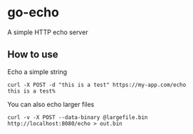 # go-echo
A simple HTTP echo server

## How to use

Echo a simple string
```
curl -X POST -d "this is a test" https://my-app.com/echo
this is a test%
```

You can also echo larger files
```
curl -v -X POST --data-binary @largefile.bin http://localhost:8080/echo > out.bin
```
